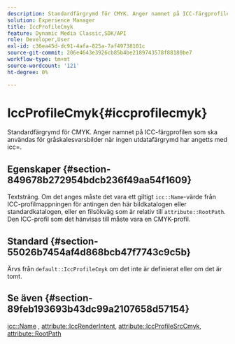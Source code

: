 ```yaml
---
description: Standardfärgrymd för CMYK. Anger namnet på ICC-färgprofilen som ska användas för gråskalesvarsbilder när ingen utdatafärgrymd har angetts med icc=.
solution: Experience Manager
title: IccProfileCmyk
feature: Dynamic Media Classic,SDK/API
role: Developer,User
exl-id: c36ea45d-dc91-4afa-825a-7af49738101c
source-git-commit: 206e4643e3926cb85b4be2189743578f88180be7
workflow-type: tm+mt
source-wordcount: '121'
ht-degree: 0%

---
```


# IccProfileCmyk{#iccprofilecmyk}

Standardfärgrymd för CMYK. Anger namnet på ICC-färgprofilen som ska användas för gråskalesvarsbilder när ingen utdatafärgrymd har angetts med icc=.

## Egenskaper {#section-849678b272954bdcb236f49aa54f1609}

Textsträng. Om det anges måste det vara ett giltigt `icc::Name`-värde från ICC-profilmappningen för antingen den här bildkatalogen eller standardkatalogen, eller en filsökväg som är relativ till `attribute::RootPath`. Den ICC-profil som det hänvisas till måste vara en CMYK-profil.

## Standard {#section-55026b7454af4d868bcb47f7743c9c5b}

Ärvs från `default::IccProfileCmyk` om det inte är definierat eller om det är tomt.

## Se även {#section-89feb193693b43dc99a2107658d57154}

[icc::Name](../../../../../ir-api/material-cat/image-rendering-api-ref/c-ir-material-catalog/c-ir-icc-profile-map-reference/r-ir-name-icc.md#reference-7a293ede360e433782575f8f6a562ac2) ,  [attribute::IccRenderIntent](../../../../../ir-api/material-cat/image-rendering-api-ref/c-ir-material-catalog/c-ir-attributes-reference/r-ir-iccrenderintent.md#reference-3b80b7a4c25545a593c5076f318b5c40),  [attribute::IccProfileSrcCmyk](../../../../../ir-api/material-cat/image-rendering-api-ref/c-ir-material-catalog/c-ir-attributes-reference/r-ir-iccprofilesrccmyk.md#reference-0256cae955404ebc92d5d0d1fa095ea2),  [attribute::RootPath](../../../../../ir-api/material-cat/image-rendering-api-ref/c-ir-material-catalog/c-ir-attributes-reference/r-ir-rootpath.md#reference-a4d7c96b62e14fcbad1740c702f160f3)
